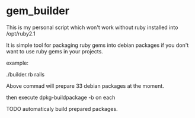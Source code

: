 # gem_builder

This is my personal script which won't work without ruby installed into /opt/ruby2.1

It is simple tool for packaging ruby gems into debian packages if you don't want to use ruby gems in your projects.

example:

  ./builder.rb rails
  
  Above commad will prepare 33 debian packages at the moment.
  
  then execute dpkg-buildpackage -b on each
  
  TODO automaticaly build prepared packages.
  
  
  


